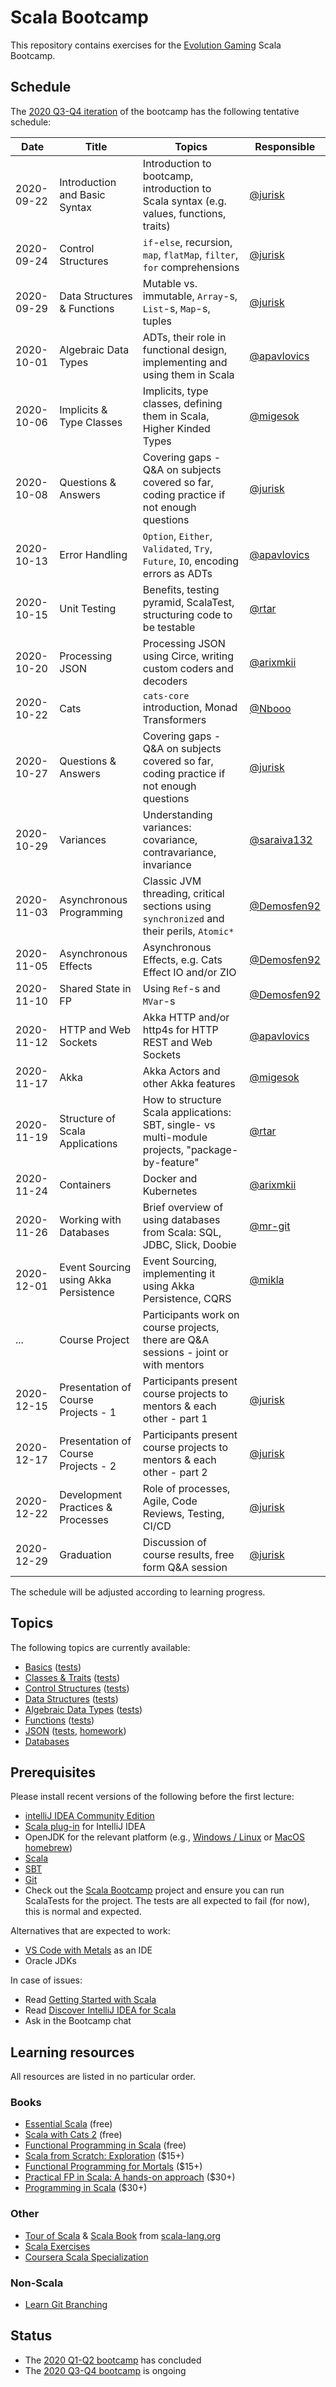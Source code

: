 # Scala Bootcamp

This repository contains exercises for the [Evolution Gaming](https://eng.evolutiongaming.com/) Scala Bootcamp.

## Schedule

The [2020 Q3-Q4 iteration](https://scala-bootcamp.evolutiongaming.com/) of the bootcamp has the following tentative schedule:

| Date       | Title                                 | Topics                                                                                                | Responsible                                  |
|------------|---------------------------------------|-------------------------------------------------------------------------------------------------------|----------------------------------------------|
| 2020-09-22 | Introduction and Basic Syntax         | Introduction to bootcamp, introduction to Scala syntax (e.g. values, functions, traits)               | [@jurisk](https://github.com/jurisk)         |
| 2020-09-24 | Control Structures                    | `if`-`else`, recursion, `map`, `flatMap`, `filter`, `for` comprehensions                              | [@jurisk](https://github.com/jurisk)         |
| 2020-09-29 | Data Structures & Functions           | Mutable vs. immutable, `Array`-s, `List`-s, `Map`-s, tuples                                           | [@jurisk](https://github.com/jurisk)         |
| 2020-10-01 | Algebraic Data Types                  | ADTs, their role in functional design, implementing and using them in Scala                           | [@apavlovics](https://github.com/apavlovics) |
| 2020-10-06 | Implicits & Type Classes              | Implicits, type classes, defining them in Scala, Higher Kinded Types                                  | [@migesok](https://github.com/migesok)       | 
| 2020-10-08 | Questions & Answers                   | Covering gaps - Q&A on subjects covered so far, coding practice if not enough questions               | [@jurisk](https://github.com/jurisk)         |  
| 2020-10-13 | Error Handling                        | `Option`, `Either`, `Validated`, `Try`, `Future`, `IO`, encoding errors as ADTs                       | [@apavlovics](https://github.com/apavlovics) |
| 2020-10-15 | Unit Testing                          | Benefits, testing pyramid, ScalaTest, structuring code to be testable                                 | [@rtar](https://github.com/rtar)             |
| 2020-10-20 | Processing JSON                       | Processing JSON using Circe, writing custom coders and decoders                                       | [@arixmkii](https://github.com/arixmkii)     |
| 2020-10-22 | Cats                                  | `cats-core` introduction, Monad Transformers                                                          | [@Nbooo](https://github.com/Nbooo)
| 2020-10-27 | Questions & Answers                   | Covering gaps - Q&A on subjects covered so far, coding practice if not enough questions               | [@jurisk](https://github.com/jurisk)         |   
| 2020-10-29 | Variances                             | Understanding variances: covariance, contravariance, invariance                                       | [@saraiva132](https://github.com/saraiva132) |
| 2020-11-03 | Asynchronous Programming              | Classic JVM threading, critical sections using `synchronized` and their perils, `Atomic*`             | [@Demosfen92](https://github.com/Demosfen92) |
| 2020-11-05 | Asynchronous Effects                  | Asynchronous Effects, e.g. Cats Effect IO and/or ZIO                                                  | [@Demosfen92](https://github.com/Demosfen92) |
| 2020-11-10 | Shared State in FP                    | Using `Ref`-s and `MVar`-s                                                                            | [@Demosfen92](https://github.com/Demosfen92) |
| 2020-11-12 | HTTP and Web Sockets                  | Akka HTTP and/or http4s for HTTP REST and Web Sockets                                                 | [@apavlovics](https://github.com/apavlovics) |
| 2020-11-17 | Akka                                  | Akka Actors and other Akka features                                                                   | [@migesok](https://github.com/migesok)       | 
| 2020-11-19 | Structure of Scala Applications       | How to structure Scala applications: SBT, single- vs multi-module projects, "package-by-feature"      | [@rtar](https://github.com/rtar)             |
| 2020-11-24 | Containers                            | Docker and Kubernetes                                                                                 | [@arixmkii](https://github.com/arixmkii)     |
| 2020-11-26 | Working with Databases                | Brief overview of using databases from Scala: SQL, JDBC, Slick, Doobie                                | [@mr-git](https://github.com/mr-git)         |
| 2020-12-01 | Event Sourcing using Akka Persistence | Event Sourcing, implementing it using Akka Persistence, CQRS                                          | [@mikla](https://github.com/mikla)           |
| ...        | Course Project                        | Participants work on course projects, there are Q&A sessions - joint or with mentors                  |                                              |
| 2020-12-15 | Presentation of Course Projects - 1   | Participants present course projects to mentors & each other - part 1                                 | [@jurisk](https://github.com/jurisk)         |
| 2020-12-17 | Presentation of Course Projects - 2   | Participants present course projects to mentors & each other - part 2                                 | [@jurisk](https://github.com/jurisk)         |
| 2020-12-22 | Development Practices & Processes     | Role of processes, Agile, Code Reviews, Testing, CI/CD                                                | [@jurisk](https://github.com/jurisk)         |
| 2020-12-29 | Graduation                            | Discussion of course results, free form Q&A session                                                   | [@jurisk](https://github.com/jurisk)         |

The schedule will be adjusted according to learning progress.

## Topics

The following topics are currently available:

- [Basics](src/main/scala/com/evolutiongaming/bootcamp/basics/Basics.scala) ([tests](src/test/scala/com/evolutiongaming/bootcamp/basics/BasicsSpec.scala))
- [Classes & Traits](src/main/scala/com/evolutiongaming/bootcamp/basics/ClassesAndTraits.scala) ([tests](src/test/scala/com/evolutiongaming/bootcamp/basics/ClassesAndTraitsSpec.scala))
- [Control Structures](src/main/scala/com/evolutiongaming/bootcamp/basics/ControlStructures.scala) ([tests](src/test/scala/com/evolutiongaming/bootcamp/basics/ControlStructuresSpec.scala))
- [Data Structures](src/main/scala/com/evolutiongaming/bootcamp/basics/DataStructures.scala) ([tests](src/test/scala/com/evolutiongaming/bootcamp/basics/DataStructuresSpec.scala))
- [Algebraic Data Types](src/main/scala/com/evolutiongaming/bootcamp/adt/AlgebraicDataTypes.scala) ([tests](src/test/scala/com/evolutiongaming/bootcamp/adt/AlgebraicDataTypesSpec.scala))
- [Functions](src/main/scala/com/evolutiongaming/bootcamp/functions/Functions.scala) ([tests](src/test/scala/com/evolutiongaming/bootcamp/functions/FunctionsSpec.scala))
- [JSON](src/main/scala/com/evolutiongaming/bootcamp/json/CirceExercises.scala) ([tests](src/test/scala/com/evolutiongaming/bootcamp/json/CirceExercisesSpec.scala), [homework](src/test/scala/com/evolutiongaming/bootcamp/json/HomeworkSpec.scala))
- [Databases](src/main/scala/com/evolutiongaming/bootcamp/db/DoobieExercises.scala)

## Prerequisites

Please install recent versions of the following before the first lecture:
- [intelliJ IDEA Community Edition](https://www.jetbrains.com/idea/download/)
- [Scala plug-in](https://www.jetbrains.com/help/idea/discover-intellij-idea-for-scala.html) for IntelliJ IDEA
- OpenJDK for the relevant platform (e.g., [Windows / Linux](https://jdk.java.net/14/) or [MacOS homebrew](https://formulae.brew.sh/formula/openjdk))
- [Scala](https://www.scala-lang.org/download/)
- [SBT](https://www.scala-sbt.org/download.html)
- [Git](https://git-scm.com/downloads)
- Check out the [Scala Bootcamp](https://github.com/evolution-gaming/scala-bootcamp) project and ensure you can run ScalaTests for the project. The tests are all expected to fail (for now), this is normal and expected.

Alternatives that are expected to work:
- [VS Code with Metals](https://marketplace.visualstudio.com/items?itemName=scalameta.metals) as an IDE
- Oracle JDKs

In case of issues:
- Read [Getting Started with Scala](https://docs.scala-lang.org/getting-started/index.html)
- Read [Discover IntelliJ IDEA for Scala](https://www.jetbrains.com/help/idea/discover-intellij-idea-for-scala.html)
- Ask in the Bootcamp chat

## Learning resources

All resources are listed in no particular order.

### Books

- [Essential Scala](https://underscore.io/books/essential-scala/) (free)
- [Scala with Cats 2](https://www.scalawithcats.com/) (free)
- [Functional Programming in Scala](https://www.manning.com/books/functional-programming-in-scala#toc) (free)
- [Scala from Scratch: Exploration](https://leanpub.com/scala-from-scratch-exploration) ($15+)
- [Functional Programming for Mortals](https://leanpub.com/fpmortals-cats) ($15+)
- [Practical FP in Scala: A hands-on approach](https://leanpub.com/pfp-scala) ($30+)
- [Programming in Scala](https://booksites.artima.com/programming_in_scala_3ed) ($30+)

### Other

- [Tour of Scala](https://docs.scala-lang.org/tour/tour-of-scala.html) & [Scala Book](https://docs.scala-lang.org/overviews/scala-book/introduction.html) from [scala-lang.org](https://www.scala-lang.org/)
- [Scala Exercises](https://www.scala-exercises.org/) 
- [Coursera Scala Specialization](https://www.coursera.org/specializations/scala)

### Non-Scala

- [Learn Git Branching](https://learngitbranching.js.org/)

## Status

* The [2020 Q1-Q2 bootcamp](https://evolution-gaming.timepad.ru/event/1106949/) has concluded
* The [2020 Q3-Q4 bootcamp](https://scala-bootcamp.evolutiongaming.com/) is ongoing
